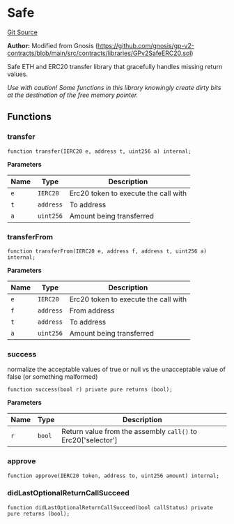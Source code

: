 # Safe
[Git Source](https://github.com/Swivel-Finance/illuminate/blob/ddf95dfbaf2df4d82b6652aff5c2effb5fee45f4/src/lib/Safe.sol)

**Author:**
Modified from Gnosis (https://github.com/gnosis/gp-v2-contracts/blob/main/src/contracts/libraries/GPv2SafeERC20.sol)

Safe ETH and ERC20 transfer library that gracefully handles missing return values.

*Use with caution! Some functions in this library knowingly create dirty bits at the destination of the free memory pointer.*


## Functions
### transfer


```solidity
function transfer(IERC20 e, address t, uint256 a) internal;
```
**Parameters**

|Name|Type|Description|
|----|----|-----------|
|`e`|`IERC20`|Erc20 token to execute the call with|
|`t`|`address`|To address|
|`a`|`uint256`|Amount being transferred|


### transferFrom


```solidity
function transferFrom(IERC20 e, address f, address t, uint256 a) internal;
```
**Parameters**

|Name|Type|Description|
|----|----|-----------|
|`e`|`IERC20`|Erc20 token to execute the call with|
|`f`|`address`|From address|
|`t`|`address`|To address|
|`a`|`uint256`|Amount being transferred|


### success

normalize the acceptable values of true or null vs the unacceptable value of false (or something malformed)


```solidity
function success(bool r) private pure returns (bool);
```
**Parameters**

|Name|Type|Description|
|----|----|-----------|
|`r`|`bool`|Return value from the assembly `call()` to Erc20['selector']|


### approve


```solidity
function approve(IERC20 token, address to, uint256 amount) internal;
```

### didLastOptionalReturnCallSucceed


```solidity
function didLastOptionalReturnCallSucceed(bool callStatus) private pure returns (bool);
```

